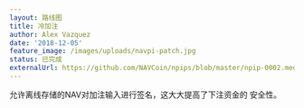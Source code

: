 ```yaml
---
layout: 路线图
title: 冷加注
author: Alex Vazquez
date: '2018-12-05'
feature_image: /images/uploads/navpi-patch.jpg
status: 已完成
externalUrl: https://github.com/NAVCoin/npips/blob/master/npip-0002.mediawiki
---
```


允许离线存储的NAV对加注输入进行签名，这大大提高了下注资金的&nbsp;安全性。
